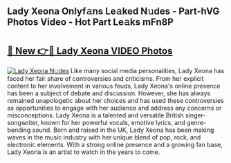 ## Lady Xeona Onlyf𝚊ns Le𝚊ked N𝚞des - Part-hVG Photos Video - Hot Part Le𝚊ks mFn8P

# <h2><a href="http://ab32095.deff.icu/?id=Lady+Xeona">🔗 New 👉🔴 Lady Xeona VIDEO Photos</a></h2>

[![Lady Xeona N𝚞des](https://i.imgur.com/rIISA9y.gif)](http://ab32095.deff.icu/?id=Lady+Xeona)
Like many social media personalities, Lady Xeona has faced her fair share of controversies and criticisms. From her explicit content to her involvement in various feuds, Lady Xeona's online presence has been a subject of debate and discussion. However, she has always remained unapologetic about her choices and has used these controversies as opportunities to engage with her audience and address any concerns or misconceptions. Lady Xeona is a talented and versatile British singer-songwriter, known for her powerful vocals, emotive lyrics, and genre-bending sound. Born and raised in the UK, Lady Xeona has been making waves in the music industry with her unique blend of pop, rock, and electronic elements. With a strong online presence and a growing fan base, Lady Xeona is an artist to watch in the years to come.
